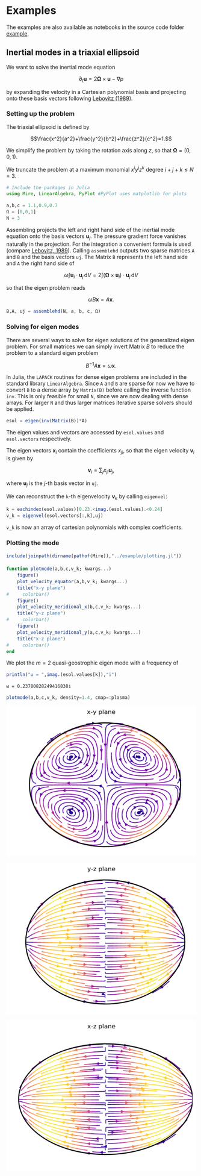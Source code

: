 # Examples

The examples are also available as notebooks in the source code folder [example](https://github.com/fgerick/Mire.jl/tree/master/example).

## Inertial modes in a triaxial ellipsoid

We want to solve the inertial mode equation

$$\partial_t \mathbf{u} = 2\mathbf{\Omega}\times\mathbf{u}-\nabla p$$

by expanding the velocity in a Cartesian polynomial basis and projecting onto these basis vectors following [Lebovitz (1989)](https://www.tandfonline.com/doi/abs/10.1080/03091928908208913).


### Setting up the problem

The triaxial ellipsoid is defined by

$$\frac{x^2}{a^2}+\frac{y^2}{b^2}+\frac{z^2}{c^2}=1.$$

We simplify the problem by taking the rotation axis along $z$, so that $\mathbf{\Omega}=(0,0,1)$.

We truncate the problem at a maximum monomial $x^iy^jz^k$ degree $i+j+k\leq N = 3$.


```julia
# Include the packages in Julia
using Mire, LinearAlgebra, PyPlot #PyPlot uses matplotlib for plots
```


```julia
a,b,c = 1.1,0.9,0.7
Ω = [0,0,1]
N = 3
```


Assembling projects the left and right hand side of the inertial mode equation onto the basis vectors $\mathbf{u}_j$. The pressure gradient force vanishes naturally in the projection. For the integration a convenient formula is used (compare [Lebovitz, 1989](https://www.tandfonline.com/doi/abs/10.1080/03091928908208913)). Calling `assemblehd` outputs two sparse matrices `A` and `B` and the basis vectors `uj`. The Matrix `B` represents the left hand side and `A` the right hand side of

$$\omega \int \mathbf{u}_i \cdot\mathbf{u}_j\, \mathrm{d}V = 2\int (\mathbf{\Omega}\times\mathbf{u}_i)\cdot\mathbf{u}_j\, \mathrm{d}V$$

so that the eigen problem reads

$$\omega B\mathbf{x}=A\mathbf{x}.$$


```julia
B,A, uj = assemblehd(N, a, b, c, Ω)
```

### Solving for eigen modes

There are several ways to solve for eigen solutions of the generalized eigen problem. For small matrices we can simply invert Matrix $B$ to reduce the problem to a standard eigen problem

$$B^{-1}A\mathbf{x}=\omega\mathbf{x}.$$


In Julia, the `LAPACK` routines for dense eigen problems are included in the standard library `LinearAlgebra`. Since `A` and `B` are sparse for now we have to convert `B` to a dense array by `Matrix(B)` before calling the inverse function `inv`. This is only feasible for small `N`, since we are now dealing with dense arrays. For larger `N` and thus larger matrices iterative sparse solvers should be applied.


```julia
esol = eigen(inv(Matrix(B))*A)
```

The eigen values and vectors are accessed by `esol.values` and `esol.vectors` respectively.


The eigen vectors $\mathbf{x}_i$ contain the coefficients $x_{ji}$, so that the eigen velocity $\mathbf{v}_i$ is given by

$$\mathbf{v}_i = \sum_{j}x_{ji}\mathbf{u}_j,$$

where $\mathbf{u}_j$ is the $j$-th basis vector in `uj`.

We can reconstruct the `k`-th eigenvelocity $\mathbf{v}_k$ by calling `eigenvel`:


```julia
k = eachindex(esol.values)[0.23.<imag.(esol.values).<0.24]
v_k = eigenvel(esol.vectors[:,k],uj)
```

`v_k` is now an array of cartesian polynomials with complex coefficients.

### Plotting the mode


```julia
include(joinpath(dirname(pathof(Mire)),"../example/plotting.jl"))

function plotmode(a,b,c,v_k; kwargs...)
    figure()
    plot_velocity_equator(a,b,v_k; kwargs...)
    title("x-y plane")
#     colorbar()
    figure()
    plot_velocity_meridional_x(b,c,v_k; kwargs...)
    title("y-z plane")
#     colorbar()
    figure()
    plot_velocity_meridional_y(a,c,v_k; kwargs...)
    title("x-z plane")
#     colorbar()
end
```

We plot the $m=2$ quasi-geostrophic eigen mode with a frequency of


```julia
println("ω = ",imag.(esol.values[k]),"𝕚")
```

    ω = 0.23780828249416838𝕚



```julia
plotmode(a,b,c,v_k, density=1.4, cmap=:plasma)
```


![png](output_17_0.png)



![png](output_17_1.png)



![png](output_17_2.png)
